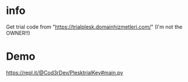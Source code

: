 # info

Get trial code from "https://trialplesk.domainhizmetleri.com/" (I'm not the OWNER!!)

# Demo

https://repl.it/@Cod3rDev/PlesktrialKey#main.py
